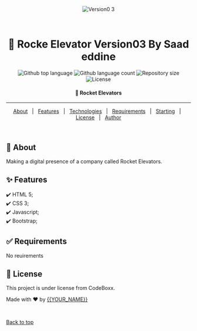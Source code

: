 <div align="center" id="top"> 
  <img src="./.github/app.gif" alt="Version0 3" />

&#xa0;

  <!-- Saad Eddine FEKI -->
</div>

<h1 align="center"> 🚀 Rocke Elevator Version03 By Saad eddine</h1>

<p align="center">
  <img alt="Github top language" src="https://img.shields.io/github/languages/top/{{saadeddinne}}/version0-3?color=56BEB8">

  <img alt="Github language count" src="https://img.shields.io/github/languages/count/{{saadeddinne}}/version0-3?color=56BEB8">

  <img alt="Repository size" src="https://img.shields.io/github/repo-size/{{saadeddinne}}/version0-3?color=56BEB8">

  <img alt="License" src="https://img.shields.io/github/license/{{saadeddinne}}/version0-3?color=56BEB8">

</p>

<!-- Status -->

<h4 align="center">
  🚀  Rocket Elevators  
</h4>

<hr>

<p align="center">
  <a href="#dart-about">About</a> &#xa0; | &#xa0; 
  <a href="#sparkles-features">Features</a> &#xa0; | &#xa0;
  <a href="#rocket-technologies">Technologies</a> &#xa0; | &#xa0;
  <a href="#white_check_mark-requirements">Requirements</a> &#xa0; | &#xa0;
  <a href="#checkered_flag-starting">Starting</a> &#xa0; | &#xa0;
  <a href="#memo-license">License</a> &#xa0; | &#xa0;
  <a href="https://github.com/{{YOUR_GITHUB_USERNAME}}" target="_blank">Author</a>
</p>

<br>

## :dart: About

Making a digital presence of a company called Rocket Elevators.

## :sparkles: Features

:heavy_check_mark: HTML 5;\
:heavy_check_mark: CSS 3;\
:heavy_check_mark: Javascript;\
:heavy_check_mark: Bootstrap;

<!-- ## :rocket: Technologies

The following tools were used in this project:

- [Bootstrap]()
- [HTML3]()
- [CSS5]()
- [JavaScript]() -->

## :white_check_mark: Requirements

No reuirements

## :memo: License

This project is under license from CodeBoxx.

Made with :heart: by <a href="https://github.com/{{YOUR_GITHUB_USERNAME}}" target="_blank">{{YOUR_NAME}}</a>

&#xa0;

<a href="#top">Back to top</a>
